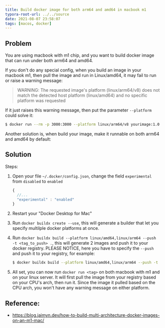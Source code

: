 ```yaml
---
title: Build docker image for both arm64 and amd64 in macbook m1
typora-root-url: ../../source
date: 2021-08-07 23:58:07
tags: [macos, docker]
---
```




## Problem

You are using macbook with m1 chip, and you want to build docker image that can run under both arm64 and amd64.



If you don't do any special config, when you build an image in your macbook m1, then pull the image and run in Linux/amd64, it may fail to run or raise a warning message:

> WARNING: The requested image's platform (linux/arm64/v8) does not match the detected host platform (linux/amd64) and no specific platform was requested

If it just raises this warning message, then put the parameter `--platform` could solve it:

```bash
$ docker run --rm -p 3000:3000 --platform linux/arm64/v8 yourimage:1.0.0
```

Another solution is, when build your image, make it runnable on both arm64 and amd64 by default:



## Solution

Steps:

1. Open your file `~/.docker/config.json`, change the field `experimental` from `disabled` to `enabled`

   ```javascript
   {
     //...
     "experimental" : "enabled"
   }
   ```

2. Restart your "Docker Desktop for Mac"

3. Run `docker buildx create --use`, this will generate a builder that let you specify multilple docker platforms at once.

4. Run `docker buildx build --platform linux/amd64,linux/arm64 --push -t <tag_to_push> .`, this will generate 2 images and push it to your docker registry. PLEASE NOTICE, here you have to specify the `--push` and push it to your registry, for example:

   ```bash
   $ docker buildx build --platform linux/amd64,linux/arm64 --push -t registry.gitlab.com/myaccount/mydockerregistry/helloworld:1.0.0 .
   ```

5. All set, you can now run `docker run <tag>` on both macbook with m1 and on your linux server. It will first pull the image from your registry based on your CPU's arch, then run it. Since the image it pulled based on the CPU arch, you won't have any warning message on either platform.



## Reference:

* https://blog.jaimyn.dev/how-to-build-multi-architecture-docker-images-on-an-m1-mac/

